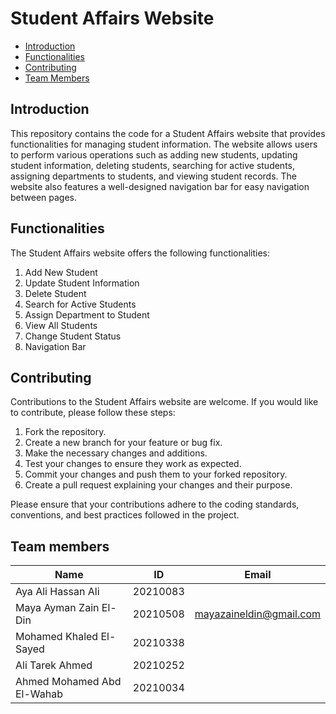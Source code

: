 # Student Affairs Website

- [Introduction](#introduction)
- [Functionalities](#functionalities)
- [Contributing](#contributing)
- [Team Members](#team-members)

## Introduction

This repository contains the code for a Student Affairs website that provides functionalities for managing student information. The website allows users to perform various operations such as adding new students, updating student information, deleting students, searching for active students, assigning departments to students, and viewing student records. The website also features a well-designed navigation bar for easy navigation between pages.

## Functionalities

The Student Affairs website offers the following functionalities:

1. Add New Student
2. Update Student Information
3. Delete Student
4. Search for Active Students
5. Assign Department to Student
6. View All Students
7. Change Student Status
8. Navigation Bar

## Contributing

Contributions to the Student Affairs website are welcome. If you would like to contribute, please follow these steps:

1. Fork the repository.
2. Create a new branch for your feature or bug fix.
3. Make the necessary changes and additions.
4. Test your changes to ensure they work as expected.
5. Commit your changes and push them to your forked repository.
6. Create a pull request explaining your changes and their purpose.

Please ensure that your contributions adhere to the coding standards, conventions, and best practices followed in the project.

## Team members
| Name | ID | Email |
|------|----|-------|
| Aya Ali Hassan Ali | 20210083 |  |
| Maya Ayman Zain El-Din | 20210508 | mayazaineldin@gmail.com |
| Mohamed Khaled El-Sayed | 20210338 |  |
| Ali Tarek Ahmed | 20210252 |  |
| Ahmed Mohamed Abd El-Wahab | 20210034 |  |
